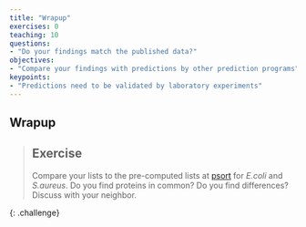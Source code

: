 ```yaml
---
title: "Wrapup"
exercises: 0
teaching: 10
questions:
- "Do your findings match the published data?"
objectives:
- "Compare your findings with predictions by other prediction programs"
keypoints:
- "Predictions need to be validated by laboratory experiments"
---
```


## Wrapup

> ## Exercise
> 
> Compare your lists to the pre-computed lists at [psort](http://db.psort.org/) for *E.coli* and *S.aureus*. Do you find proteins in common? Do you find differences? Discuss with your neighbor.
>
>
{: .challenge}

